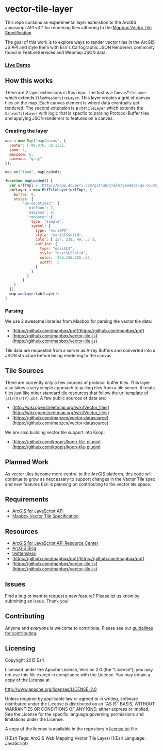 # vector-tile-layer

This repo contains an experimental layer extenstion to the ArcGIS Javascript API v3.\* for rendering tiles adhering to the [Mapbox Vector Tile Specification](https://github.com/mapbox/vector-tile-spec). 

The goal of this work is to explore ways to render vector tiles in the ArcGIS JS API and style them with Esri's Cartographic JSON Renderers commonly found in FeatureServices and Webmap JSON data.

### [Live Demo](http://arcgis.github.io/vector-tile-layer/examples/index.html)

## How this works

There are 2 layer extensions in this repo. The first is a `CanvasTileLayer` which extends `TiledMapServiceLayer`. This layer creates a grid of canvas tiles on the map. Each canvas element is where data eventually get rendered. The second extension is a `PbfTileLayer` which extends the `CanvasTileLayer` with logic that is specfic to parsing Protocol Buffer tiles and applying JSON renderers to features on a canvas.

### Creating the layer

```javascript
map = new Map("mapCanvas", {
  center: [-99.076, 38.132],
  zoom: 4,
  maxZoom: 6,
  basemap: "gray"
});

map.on("load", mapLoaded);

function mapLoaded() {
  var urlTmpl = 'http://koop.dc.esri.com/github/chelm/geodata/us-counties2/tiles/{level}/{col}/{row}.pbf';
  pbfLayer = new PbfTileLayer(urlTmpl, {
    buffer: 0,
    styles: { 
        'us-counties2': {
          'minZoom': 2,
          'maxZoom': 6,
          'renderer':{
            type: "simple",
            symbol: {
              type: "esriSFS",
              style: "esriSFSSolid",
              color: [ 154, 238, 49, .7 ],
              outline: {
                type: "esriSLS",
                style: "esriSLSSolid",
                color: [155,155,155,.5],
                width: .5
              }
            }
          }
        }
    }
  });
  map.addLayer(pbfLayer);
}
```

### Parsing 

We use 2 awesome libraries from Mapbox for parsing the vector tile data: 

* [https://github.com/mapbox/pbf](https://github.com/mapbox/pbf)
* [https://github.com/mapbox/vector-tile-js](https://github.com/mapbox/vector-tile-js)

Tile data are requested from a server as Array Buffers and converted into a JSON structure before being rendering to the canvas.

## Tile Sources

There are currently only a few sources of protocol buffer tiles. This layer also takes a very simple approach to pulling tiles from a tile server. It treats tiles just like other standard tile resources that follow the url template of `{Z}/{X}/{Y}.pbf`. A few public sources of data are: 

* [http://wiki.openstreetmap.org/wiki/Vector_tiles](http://wiki.openstreetmap.org/wiki/Vector_tiles)
* [https://github.com/mapzen/vector-datasource](https://github.com/mapzen/vector-datasource) 

We are also building vector tile support into Koop: 

* [https://github.com/koopjs/koop-tile-plugin](https://github.com/koopjs/koop-tile-plugin)

## Planned Work 

As vector tiles become more central to the ArcGIS platform, this code will continue to grow as neccessary to support changes in the Vector Tile spec and new features Esri is planning on contributing to the vector tile space.

## Requirements

* [ArcGIS for JavaScript API](https://developers.arcgis.com/javascript/)
* [Mapbox Vector Tile Specification](https://github.com/mapbox/vector-tile-spec)

## Resources

* [ArcGIS for JavaScript API Resource Center](https://developers.arcgis.com/javascript/)
* [ArcGIS Blog](http://blogs.esri.com/esri/arcgis/)
* [twitter@esri](http://twitter.com/esri)
* [https://github.com/mapbox/pbf](https://github.com/mapbox/pbf)
* [https://github.com/mapbox/vector-tile-js](https://github.com/mapbox/vector-tile-js)

## Issues

Find a bug or want to request a new feature?  Please let us know by submitting an issue.  Thank you!

## Contributing

Anyone and everyone is welcome to contribute. Please see our [guidelines for contributing](https://github.com/esri/contributing).

## Licensing
Copyright 2015 Esri

Licensed under the Apache License, Version 2.0 (the "License");
you may not use this file except in compliance with the License.
You may obtain a copy of the License at

   http://www.apache.org/licenses/LICENSE-2.0

Unless required by applicable law or agreed to in writing, software
distributed under the License is distributed on an "AS IS" BASIS,
WITHOUT WARRANTIES OR CONDITIONS OF ANY KIND, either express or implied.
See the License for the specific language governing permissions and
limitations under the License.

A copy of the license is available in the repository's [license.txt]( ./license.txt) file.

[](Esri Tags: ArcGIS Web Mapping Vector Tile Layer)
[](Esri Language: JavaScript)
